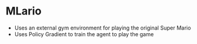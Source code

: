 # MLario
* Uses an external gym environment for playing the original Super Mario
* Uses Policy Gradient to train the agent to play the game
